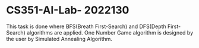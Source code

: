 # CS351-AI-Lab- 2022130

This task is done where BFS(Breath First-Search) and DFS(Depth First-Search) algorithms are applied.
One Number Game algorithm is designed by the user by Simulated Annealing Algorithm.
